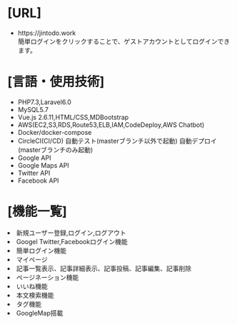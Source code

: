 <h1>[URL]</h1>
<ul>
    <li>https://jintodo.work</li>
    簡単ログインをクリックすることで、ゲストアカウントとしてログインできます。
</ul>
<h1>[言語・使用技術]</h1>
<ul>
<li>PHP7.3,Laravel6.0</li>
<li>MySQL5.7</li>
<li>Vue.js 2.6.11,HTML/CSS,MDBootstrap</li>
<li>AWS(EC2,S3,RDS,Route53,ELB,IAM,CodeDeploy,AWS Chatbot)</li>
<li>Docker/docker-compose</li>
<li>CircleCI(CI/CD)
自動テスト(masterブランチ以外で起動)
自動デプロイ(masterブランチのみ起動)</li>
<li>Google API</li>
<li>Google Maps API</li>
<li>Twitter API</li>
<li>Facebook API</li>
</ul>

<h1>[機能一覧]</h1>
<li>新規ユーザー登録,ログイン,ログアウト</li>
<li>Googel Twitter,Facebookログイン機能</li>
<li>簡単ログイン機能</li>
<li>マイページ</li>
<li>記事一覧表示、記事詳細表示、記事投稿、記事編集、記事削除</li>
<li>ページネーション機能</li>
<li>いいね機能</li>
<li>本文検索機能</li>
<li>タグ機能</li>
<li>GoogleMap搭載</li>
